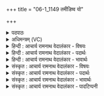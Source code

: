 +++
title = "06-1_1149 तमीडिष्व यो"

+++
<details><summary>पदपाठः</summary>

त꣢म्। ई꣣डिष्व। यः꣢। अ꣣र्चि꣡षा꣢। व꣡ना꣢꣯। वि꣡श्वा꣢꣯। प꣣रिष्व꣡ज꣢त्। प꣣रि। स्व꣡ज꣢꣯त्। कृ꣣ष्णा꣢। कृ꣣णो꣡ति꣢। जि꣣ह्व꣡या꣢। ११४९।
</details>

<details><summary>अधिमन्त्रम् (VC)</summary>

- इन्द्राग्नी
- भरद्वाजो बार्हस्पत्यः
- गायत्री
- षड्जः
</details>

<details><summary>हिन्दी : आचार्य रामनाथ वेदालंकार - विषयः</summary>

प्रथम मन्त्र में भौतिक अग्नि के वर्णन द्वारा परमात्मा की महिमा प्रकट की गयी है।
</details>

<details><summary>हिन्दी : आचार्य रामनाथ वेदालंकार - पदार्थः</summary>

पदार्थान्वयभाषाः -  हे मनुष्य!तू(तम्)उस अग्नि के(ईडिष्व)गुणों का वर्णन कर, (यः)जो(अर्चिषा)दीप्ति से(विश्वा वना)सब वनों का(परिष्वजत्)आलिङ्गन करता है और(जिह्वया)ज्वाला से उन वनों को(कृष्णा)काले(करोति)करता है ॥१॥
</details>

<details><summary>हिन्दी : आचार्य रामनाथ वेदालंकार - भावार्थः</summary>

भावार्थभाषाः -  जो यह भौतिक अग्नि विशाल वनों को जलाता हुआ उन्हें कृष्ण वर्णवाला तथा घास,वनस्पति आदि के अङ्कुरित होने योग्य करता है,वह सब महिमा परमेश्वर की ही है ॥१॥
</details>

<details><summary>संस्कृत : आचार्य रामनाथ वेदालंकार - विषयः</summary>

तत्रादौ भौतिकाग्निवर्णनमुखेन परमात्ममहिमानमाचष्टे।
</details>

<details><summary>संस्कृत : आचार्य रामनाथ वेदालंकार - पदार्थः</summary>

पदार्थान्वयभाषाः -  हे मनुष्य!त्वम्(तम्)अग्निम्(ईडिष्व)गुणवर्णनेन स्तुहि, (यः)अग्निः(अर्चिषा)रोचिषा(विश्वा वना)विश्वानि वनानि(परिष्वजत्)परिष्वजति आलिङ्गति,अपि च(जिह्वया)ज्वालया,तानि वनानि(कृष्णा)कृष्णानि(करोति)सम्पादयति ॥१॥२
</details>

<details><summary>संस्कृत : आचार्य रामनाथ वेदालंकार - भावार्थः</summary>

भावार्थभाषाः -  योऽयं भौतिकाग्निर्विशालानि वनानि दहन् कृष्णवर्णानि शष्पवनस्पत्यादिप्ररोहयोग्यानि च करोति स सर्वोऽपि महिमा परमेश्वरस्यैव विद्यते ॥१॥
</details>

<details><summary>संस्कृत : आचार्य रामनाथ वेदालंकार - पादटिप्पनी</summary>

टिप्पणी:   १. ऋ० ६।६।१०। २. ऋग्भाष्ये दयानन्दर्षिणा मन्त्रोऽयं राजा कीदृशो भवेदिति विषये व्याख्यातः।
</details>
